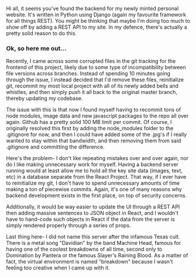 Hi all, it seems you've found the backend for my newly minted personal website.
It's written in Python using Django (again my favourite framework for all things REST).
You might be thinking that maybe I'm doing too much to show off by adding a REST API to my
site. In my defence, there's actually a pretty solid reason to do this.

### Ok, so here me out...

Recently, I came across some corrupted files in the git tracking for the frontend of this project, 
likely due to some type of incompatibility between file versions across branches. 
Instead of spending 10 minutes going through the issue, I instead decided that I'd remove these files,
reinitialize git, recommit my most local project with all of its newly added bells and whistles, and then simply push it all back to the original master branch, thereby updating my codebase.

The issue with this is that now I found myself having to recommit tons of node modules, image data and new javascript packages to the repo all over again. Github has a pretty solid 100 MB limit per commit.
Of course, I originally resolved this first by adding the node_modules folder to the .gitignore for now, and then I could have added some of the .jpg's if I really wanted to stay within that bandwidth, and then removing them from said .gitignore and committing the difference.

Here's the problem- I don't like repeating mistakes over and over again, nor do I like making unnecessary work for myself. Having a backend server running would at least allow me to hold all the key site data (images, text, etc) in a database separate from the React Project. That way, if I ever 
have to reinitialize my git, I don't have to spend unnecessary amounts of time making a ton of piecewise commits. Again, it's one of many reasons why backend development exists in the first place, on top of security concerns. 

Additionally, it would be way easier to update the UI through a REST API then adding massive sentences to JSON object in React, and I wouldn't have to hand-code such objects in React if the data from the server is simply rendered properly through a series of props. 

Last thing here- I did not name this server after the infamous Texas cult. There is a metal song "Davidian" by the band Machine Head, famous for having one of the coolest breakdowns of all time, 
second only to Domination by Pantera or the famous Slayer's Raining Blood. 
As a matter of fact, the virtual environment is named "breakdown" because I wasn't feeling too creative when I came up with it.